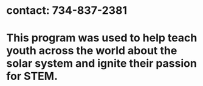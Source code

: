 # contact: 734-837-2381
# This program was used to help teach youth across the world about the solar system and ignite their passion for STEM.
